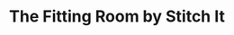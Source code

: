 ---
title: "The Fitting Room by Stitch It"
url: /north-york/the-fitting-room-by-stitch-it/
shop: Schneiderei
---